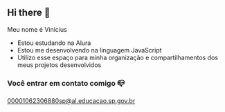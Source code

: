 ## Hi there 👋

Meu nome é Vinícius

- Estou estudando na Alura
- Estou me desenvolvendo na linguagem JavaScript
- Utilízo esse espaço para minha organização e compartilhamentos dos meus projetos desenvolvidos

### Você entrar em contato comigo 📪

00001062306880sp@al.educacao.sp.gov.br

